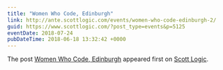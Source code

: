 ```yaml
---
title: "Women Who Code, Edinburgh"
link: http://ante.scottlogic.com/events/women-who-code-edinburgh-2/
guid: https://www.scottlogic.com/?post_type=events&p=5125
eventDate: 2018-07-24
pubDateTime: 2018-06-18 13:32:42 +0000
---
```


<p>The post <a rel="nofollow" href="http://ante.scottlogic.com/events/women-who-code-edinburgh-2/">Women Who Code, Edinburgh</a> appeared first on <a rel="nofollow" href="http://ante.scottlogic.com">Scott Logic</a>.</p>